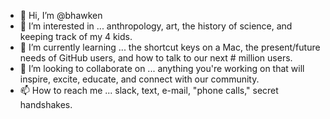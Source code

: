 - 👋 Hi, I’m @bhawken
- 👀 I’m interested in ... anthropology, art, the history of science, and keeping track of my 4 kids.
- 🌱 I’m currently learning ... the shortcut keys on a Mac, the present/future needs of GitHub users, and how to talk to our next # million users.
- 💞️ I’m looking to collaborate on ... anything you're working on that will inspire, excite, educate, and connect with our community.
- 📫 How to reach me ... slack, text, e-mail, "phone calls," secret handshakes.

<!---
bhawken/bhawken is a ✨ special ✨ repository because its `README.md` (this file) appears on your GitHub profile.
You can click the Preview link to take a look at your changes.
--->
